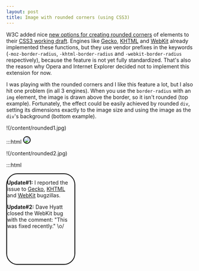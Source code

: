 ```yaml
---
layout: post
title: Image with rounded corners (using CSS3)
---
```


W3C added nice [new options for creating rounded corners](http://www.css3.info/preview/rounded-border/) of elements to their [CSS3 working draft](http://www.w3.org/TR/css3-background/). Engines like [Gecko](https://developer.mozilla.org/en/Gecko), [KHTML](http://en.wikipedia.org/wiki/KHTML) and [WebKit](http://webkit.org/) already implemented these functions, but they use vendor prefixes in the keywords (`-moz-border-radius`, `-khtml-border-radius` and `-webkit-border-radius` respectively), because the feature is not yet fully standardized. That's also the reason why Opera and Internet Explorer decided not to implement this extension for now.

I was playing with the rounded corners and I like this feature a lot, but I also hit one problem (in all 3 engines). When you use the `border-radius` with an `img` element, the image is drawn above the border, so it isn't rounded (top example). Fortunately, the effect could be easily achieved by rounded `div`, setting its dimensions exactly to the image size and using the image as the `div`'s background (bottom example).

!(/content/rounded1.jpg)

:::html
    <img style="border: 2px solid black;
                border-radius: 30px;
                -moz-border-radius: 30px;
                -khtml-border-radius: 30px;
                -webkit-border-radius: 30px;"
                src="presov.jpg" />

!(/content/rounded2.jpg)

:::html
    <div style="border: 2px solid black;
                border-radius: 30px;
                -moz-border-radius: 30px;
                -khtml-border-radius: 30px;
                -webkit-border-radius: 30px;
                width: 180px;
                height: 240px;
                background: url('presov.jpg');" />

**Update#1:** I reported the issue to [Gecko](https://bugzilla.mozilla.org/show_bug.cgi?id=485501), [KHTML](https://bugs.kde.org/show_bug.cgi?id=188242) and [WebKit](https://bugs.webkit.org/show_bug.cgi?id=24880) bugzillas.

**Update#2:** Dave Hyatt closed the WebKit bug with the comment: "This was fixed recently." \o/
